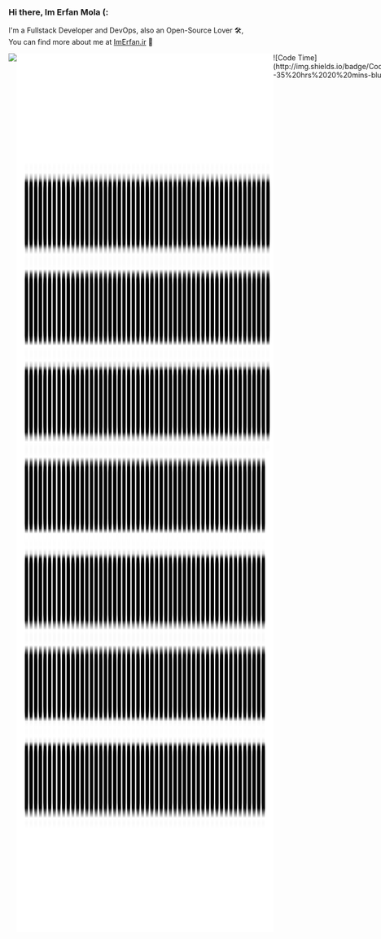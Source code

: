 ### Hi there, Im Erfan Mola (:  
  
  I'm a Fullstack Developer and DevOps, also an Open-Source Lover 🛠,  
  You can find more about me at [ImErfan.ir](https://imerfan.ir/) 🎡  
  
<div style="display:flex;">
 <img align="center" src="https://github-widgetbox.vercel.app/api/profile?username=ErfanMola&data=followers,repositories,stars,commits&theme=carbon" />
 <img align="center" src="https://raw.githubusercontent.com/erfanmola/erfanmola/main/gitartwork.svg" />
<!--START_SECTION:waka-->
![Code Time](http://img.shields.io/badge/Code%20Time-35%20hrs%2020%20mins-blue)

![Profile Views](http://img.shields.io/badge/Profile%20Views-25-blue)

**🐱 My GitHub Data** 

> 📦 776.2 kB Used in GitHub's Storage 
 > 
> 🏆 853 Contributions in the Year 2023
 > 
> 🚫 Not Opted to Hire
 > 
> 📜 22 Public Repositories 
 > 
> 🔑 68 Private Repositories 
 > 
**I'm an Early 🐤** 

```text
🌞 Morning                2697 commits        █████████░░░░░░░░░░░░░░░░   37.43 % 
🌆 Daytime                1300 commits        █████░░░░░░░░░░░░░░░░░░░░   18.04 % 
🌃 Evening                1444 commits        █████░░░░░░░░░░░░░░░░░░░░   20.04 % 
🌙 Night                  1764 commits        ██████░░░░░░░░░░░░░░░░░░░   24.48 % 
```
📅 **I'm Most Productive on Thursday** 

```text
Monday                   1412 commits        █████░░░░░░░░░░░░░░░░░░░░   19.60 % 
Tuesday                  953 commits         ███░░░░░░░░░░░░░░░░░░░░░░   13.23 % 
Wednesday                906 commits         ███░░░░░░░░░░░░░░░░░░░░░░   12.57 % 
Thursday                 1446 commits        █████░░░░░░░░░░░░░░░░░░░░   20.07 % 
Friday                   801 commits         ███░░░░░░░░░░░░░░░░░░░░░░   11.12 % 
Saturday                 817 commits         ███░░░░░░░░░░░░░░░░░░░░░░   11.34 % 
Sunday                   870 commits         ███░░░░░░░░░░░░░░░░░░░░░░   12.07 % 
```


📊 **This Week I Spent My Time On** 

```text
🕑︎ Time Zone: Asia/Tehran

💬 Programming Languages: 
PHP                      22 hrs 23 mins      ████████████████████░░░░░   81.53 % 
Text                     2 hrs 3 mins        ██░░░░░░░░░░░░░░░░░░░░░░░   07.50 % 
Vue.js                   57 mins             █░░░░░░░░░░░░░░░░░░░░░░░░   03.46 % 
Bash                     44 mins             █░░░░░░░░░░░░░░░░░░░░░░░░   02.72 % 
JSON                     35 mins             █░░░░░░░░░░░░░░░░░░░░░░░░   02.16 % 

🔥 Editors: 
VS Code                  27 hrs 27 mins      █████████████████████████   100.00 % 

🐱‍💻 Projects: 
DevelopixAds             9 hrs 37 mins       █████████░░░░░░░░░░░░░░░░   35.06 % 
DevelopixBot             9 hrs 36 mins       █████████░░░░░░░░░░░░░░░░   35.00 % 
htdocs                   1 hr 21 mins        █░░░░░░░░░░░░░░░░░░░░░░░░   04.96 % 
DevelopixGuideBot        1 hr 16 mins        █░░░░░░░░░░░░░░░░░░░░░░░░   04.63 % 
DevelopixContentManagemen1 hr                █░░░░░░░░░░░░░░░░░░░░░░░░   03.70 % 

💻 Operating System: 
Linux                    27 hrs 27 mins      █████████████████████████   100.00 % 
```

**I Mostly Code in PHP** 

```text
PHP                      57 repos            ██████████████░░░░░░░░░░░   54.81 % 
Vue                      17 repos            ████░░░░░░░░░░░░░░░░░░░░░   16.35 % 
JavaScript               9 repos             ██░░░░░░░░░░░░░░░░░░░░░░░   08.65 % 
HTML                     9 repos             ██░░░░░░░░░░░░░░░░░░░░░░░   08.65 % 
SCSS                     2 repos             ░░░░░░░░░░░░░░░░░░░░░░░░░   01.92 % 
```



**Timeline**

![Lines of Code chart](https://raw.githubusercontent.com/erfanmola/erfanmola/main/assets/bar_graph.png)


 Last Updated on 10/04/2023 18:36:48 UTC
<!--END_SECTION:waka-->
</div>
